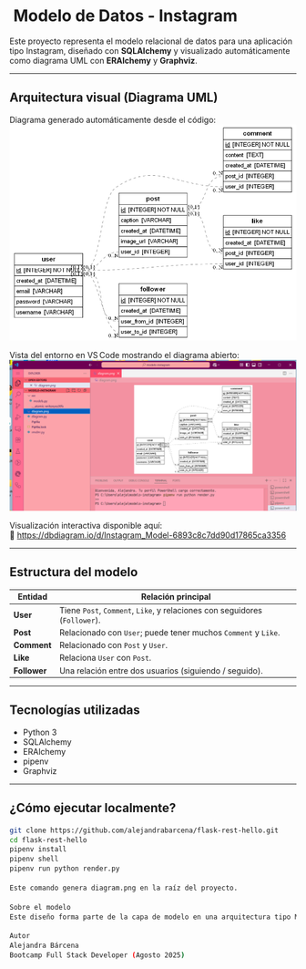 # ​ Modelo de Datos - Instagram

Este proyecto representa el modelo relacional de datos para una aplicación tipo Instagram, diseñado con **SQLAlchemy** y visualizado automáticamente como diagrama UML con **ERAlchemy** y **Graphviz**.

---

##  Arquitectura visual (Diagrama UML)

Diagrama generado automáticamente desde el código:  
![Diagrama UML generado](diagram.png)

Vista del entorno en VS Code mostrando el diagrama abierto:  
![VS Code con diagrama](visualstudio-workspace.png)

Visualización interactiva disponible aquí:  
🔗 https://dbdiagram.io/d/Instagram_Model-6893c8c7dd90d17865ca3356

---

##  Estructura del modelo

| Entidad   | Relación principal                                        |
|-----------|-----------------------------------------------------------|
| **User**  | Tiene `Post`, `Comment`, `Like`, y relaciones con seguidores (`Follower`). |
| **Post**  | Relacionado con `User`; puede tener muchos `Comment` y `Like`. |
| **Comment** | Relacionado con `Post` y `User`.                        |
| **Like**  | Relaciona `User` con `Post`.                              |
| **Follower** | Una relación entre dos usuarios (siguiendo / seguido). |

---

##  Tecnologías utilizadas

- Python 3  
- SQLAlchemy  
- ERAlchemy  
- pipenv  
- Graphviz

---

##  ¿Cómo ejecutar localmente?

```bash
git clone https://github.com/alejandrabarcena/flask-rest-hello.git
cd flask-rest-hello
pipenv install
pipenv shell
pipenv run python render.py

Este comando genera diagram.png en la raíz del proyecto.

Sobre el modelo
Este diseño forma parte de la capa de modelo en una arquitectura tipo MVC. Define cómo se almacenan y se relacionan los datos antes de crear las rutas, controladores o lógica de negocio. Gracias a este esquema, funcionalidades como comentar, dar like, seguir usuarios o mostrar posts pueden construirse con claridad y solidez.

Autor
Alejandra Bárcena
Bootcamp Full Stack Developer (Agosto 2025)




